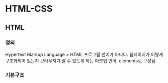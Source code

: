 # HTML-CSS

## HTML

### 정의

Hypertext Markup Language = HTML
프로그램 언어가 아니다.
웹페이지가 어떻게 구조화되어 있는지 브라우저가 알 수 있도록 하는 마크업 언어.
elements로 구성됨.


### 기본구조

###